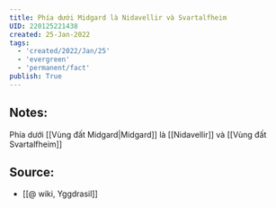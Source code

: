 ```yaml
---
title: Phía dưới Midgard là Nidavellir và Svartalfheim
UID: 220125221438
created: 25-Jan-2022
tags:
  - 'created/2022/Jan/25'
  - 'evergreen'
  - 'permanent/fact'
publish: True
---
```

## Notes:
Phía dưới [[Vùng đất Midgard|Midgard]] là [[Nidavellir]] và [[Vùng đất Svartalfheim]]

## Source:
- [[@ wiki, Yggdrasil]]


